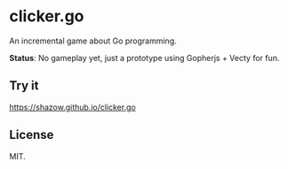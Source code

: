 # clicker.go

An incremental game about Go programming.

**Status**: No gameplay yet, just a prototype using Gopherjs + Vecty for fun.

## Try it

https://shazow.github.io/clicker.go


## License

MIT.

